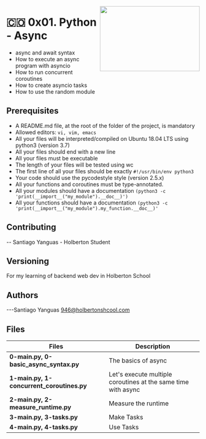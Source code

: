 <p>
<img width="260" height="170" src="https://www.flaticon.com/svg/static/icons/svg/1069/1069890.svg" align="right" >
</p>

# :colombia: 0x01. Python - Async

- async and await syntax
- How to execute an async program with asyncio
- How to run concurrent coroutines
- How to create asyncio tasks
- How to use the random module

## Prerequisites

- A README.md file, at the root of the folder of the project, is mandatory
- Allowed editors: `vi, vim, emacs`
- All your files will be interpreted/compiled on Ubuntu 18.04 LTS using python3 (version 3.7)
- All your files should end with a new line
- All your files must be executable
- The length of your files will be tested using wc
- The first line of all your files should be exactly `#!/usr/bin/env python3`
- Your code should use the pycodestyle style (version 2.5.x)
- All your functions and coroutines must be type-annotated.
- All your modules should have a documentation `(python3 -c 'print(__import__("my_module").__doc__)')`
- All your functions should have a documentation `(python3 -c 'print(__import__("my_module").my_function.__doc__)'`

## Contributing

-- Santiago Yanguas - Holberton Student

## Versioning

For my learning of backend web dev in Holberton School

## Authors

---Santiago Yanguas 946@holbertonshcool.com

## Files

| Files                                     | Description                                                   |
| ----------------------------------------- | ------------------------------------------------------------- |
| **0-main.py, 0-basic_async_syntax.py**    | The basics of async                                           |
| **1-main.py, 1-concurrent_coroutines.py** | Let's execute multiple coroutines at the same time with async |
| **2-main.py, 2-measure_runtime.py**       | Measure the runtime                                           |
| **3-main.py, 3-tasks.py**                 | Make Tasks                                                    |
| **4-main.py, 4-tasks.py**                 | Use Tasks                                                     |
